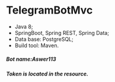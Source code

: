 # TelegramBotMvc

+ Java 8;
+ SpringBoot, Spring REST, Spring Data;
+ Data base: PostgreSQL;
+ Build tool: Maven.

##### Bot name:Aswer113
##### Token is located in the resource.
